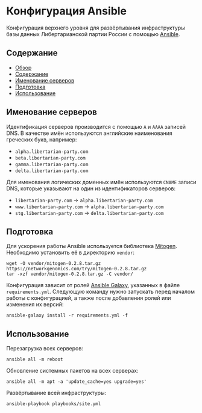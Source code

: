 Конфигурация Ansible
====================

Конфигурация верхнего уровня для развёртывания инфраструктуры базы данных
Либертарианской партии России с помощью [Ansible](https://www.ansible.com).



Содержание
----------

* [Обзор](#конфигурация-ansible)
* [Содержание](#содержание)
* [Именование серверов](#именование-серверов)
* [Подготовка](#подготовка)
* [Использование](#использование)



Именование серверов
-------------------

Идентификация серверов производится с помощью `A` и `AAAA` записей DNS.
В качестве имён используются английские наименования греческих букв, например:

* `alpha.libertarian-party.com`
* `beta.libertarian-party.com`
* `gamma.libertarian-party.com`
* `delta.libertarian-party.com`

Для именования логических доменных имён используются `CNAME` записи DNS,
которые указывают на один из идентификаторов серверов:

* `libertarian-party.com` -> `alpha.libertarian-party.com`
* `www.libertarian-party.com` -> `alpha.libertarian-party.com`
* `stg.libertarian-party.com` -> `delta.libertarian-party.com`



Подготовка
----------

Для ускорения работы Ansible используется библиотека
[Mitogen](https://mitogen.networkgenomics.com/). Необходимо установить её
в директорию `vendor`:

```
wget -O vendor/mitogen-0.2.8.tar.gz https://networkgenomics.com/try/mitogen-0.2.8.tar.gz
tar -xzf vendor/mitogen-0.2.8.tar.gz -C vendor/
```

Конфигурация зависит от ролей [Ansible Galaxy](https://galaxy.ansible.com),
указанных в файле `requirements.yml`. Следующую команду нужно запускать
перед началом работы с конфигурацией, а также после добавления ролей
или изменения их версий:

```
ansible-galaxy install -r requirements.yml -f
```



Использование
-------------

Перезагрузка всех серверов:

```
ansible all -m reboot
```

Обновление системных пакетов на всех серверах:

```
ansible all -m apt -a 'update_cache=yes upgrade=yes'
```

Развёртывание всей инфраструктуры:

```
ansible-playbook playbooks/site.yml
```
